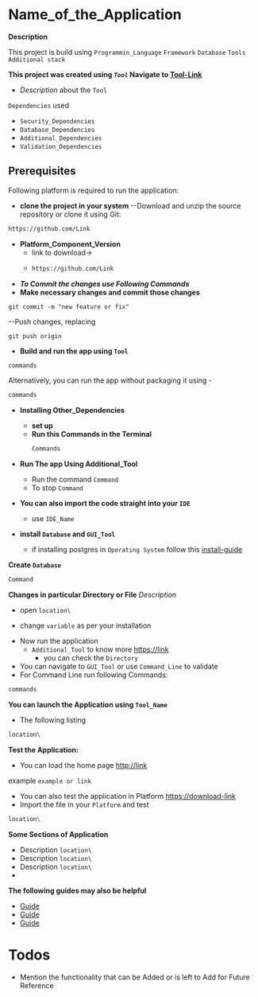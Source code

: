 # Name_of_the_Application
__Description__


This project is build using  `Programmin_Language` `Framework` `Database` `Tools` `Additional stack`

**This project was created using _`Tool`_ Navigate to [Tool-Link](https://tool-link.io)**
- _Description_ about the `Tool`

`Dependencies` used
- `Security_Dependencies`
- `Database_Dependencies`
- `Additional_Dependencies`
- `Validation_Dependencies`


## Prerequisites

Following platform is required to run the application:

- **clone the project in your system**
  --Download and unzip the source repository or clone it using Git:
```bash
https://github.com/Link
```

- **Platform_Component_Version**
    - link to download->
    - ```bash
      https://github.com/Link
      ```
- **_To Commit the changes use Following Commands_**
- **Make necessary changes and commit those changes**

```git add .
git commit -m "new feature or fix"
```
--Push changes, replacing <add-your-branch-name>

```
git push origin 
```

- **Build and run the app using `Tool`**

```bash
commands
```

Alternatively, you can run the app without packaging it using -

```bash
commands
```

- **Installing Other_Dependencies**
    - **set up**
    - **Run this Commands in the Terminal**
      ```bash 
      Commands
      ``` 

- **Run The app Using Additional_Tool**
    - Run the command `Command`
    - To stop `Command`

- **You can also import the code straight into your `IDE`**
    - use `IDE_Name`

- **install `Database` and `GUI_Tool`**
    - if installing postgres in `Operating System` follow this [install-guide](https://guide-link)



**Create `Database`**
```bash
Command
```

**Changes in particular Directory or File**
_Description_
+ open `location\`

+ change `variable` as per your installation
- Now run the application  
  -  `Additional_Tool` to know more <https://link>
      - you can check the `Directory`
- You can navigate to `GUI_Tool` or use `Command_Line` to validate
- For Command Line run following Commands:
```bash
commands
```

**You can launch the Application using `Tool_Name`**
- The following listing
```bash
location\
```

**Test the Application:**
- You can load the home page <http://link>

example `example or link`
- You can also test the application in Platform <https://download-link>
- Import the file in your `Platform` and test 
```bash
location\
```

**Some Sections of Application**
- Description
  `location\`
- Description
   `location\`
- Description
   `location\`
- 


**The following guides may also be helpful**

- [Guide](https://link)
- [Guide](https://link)
- [Guide](https://link)

# Todos

- Mention the functionality that can be Added or is left to Add for Future Reference
